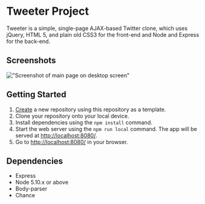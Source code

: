 # Tweeter Project

Tweeter is a simple, single-page AJAX-based Twitter clone, which uses jQuery, HTML 5, and plain old CSS3 for the front-end and Node and Express for the back-end.

## Screenshots

!["Screenshot of main page on desktop screen"](https://github.com/alisonharman/tweeter/docs/desktop-main-page.png)

## Getting Started

1. [Create](https://docs.github.com/en/repositories/creating-and-managing-repositories/creating-a-repository-from-a-template) a new repository using this repository as a template.
2. Clone your repository onto your local device.
3. Install dependencies using the `npm install` command.
3. Start the web server using the `npm run local` command. The app will be served at <http://localhost:8080/>.
4. Go to <http://localhost:8080/> in your browser.

## Dependencies

- Express
- Node 5.10.x or above
- Body-parser
- Chance
